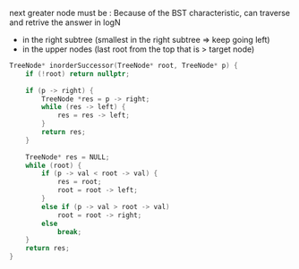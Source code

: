 next greater node must be : Because of the BST characteristic, can traverse and retrive the answer in logN
- in the right subtree (smallest in the right subtree => keep going left)
- in the upper nodes (last root from the top that is > target node)

```cpp
TreeNode* inorderSuccessor(TreeNode* root, TreeNode* p) {
    if (!root) return nullptr;
    
    if (p -> right) { 
        TreeNode *res = p -> right;
        while (res -> left) {
            res = res -> left;
        }
        return res;
    }
    
    TreeNode* res = NULL;
    while (root) {
        if (p -> val < root -> val) {
            res = root;
            root = root -> left;
        } 
        else if (p -> val > root -> val) 
            root = root -> right;
        else  
            break;
    }
    return res;
}
```
